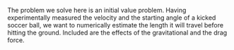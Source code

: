 The problem we solve here is an initial value problem. Having experimentally measured the velocity and the starting angle of a kicked soccer ball, we want to numerically estimate the length it will travel before hitting the ground.  Included are the effects of the gravitational and the drag force.
